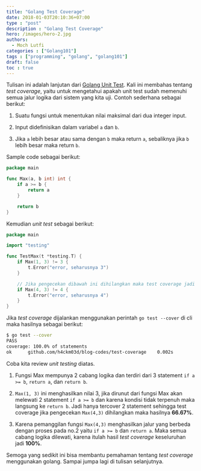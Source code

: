 ```yaml
---
title: "Golang Test Coverage"
date: 2018-01-03T20:10:36+07:00
type : "post"
description : "Golang Test Coverage"
hero: /images/hero-2.jpg
authors:
  - Moch Lutfi
categories : ["Golang101"]
tags : ["programming", "golang", "golang101"]
draft: false
toc : true
---
```


Tulisan ini adalah lanjutan dari [Golang Unit Test]. Kali ini membahas tentang *test coverage*, yaitu untuk mengetahui apakah unit test sudah memenuhi semua jalur logika dari sistem yang kita uji. Contoh sederhana sebagai berikut:

1. Suatu fungsi untuk menentukan nilai maksimal dari dua integer input.

2. Input didefinisikan dalam variabel `a` dan `b`.

3. Jika `a` lebih besar atau sama dengan `b` maka return `a`, sebaliknya jika `b` lebih besar maka return `b`.

Sample code sebagai berikut:

```go
package main

func Max(a, b int) int {
	if a >= b {
		return a
	}

	return b
}
```

Kemudian *unit test* sebagai berikut:

```go
package main

import "testing"

func TestMax(t *testing.T) {
	if Max(1, 3) != 3 {
		t.Error("error, seharusnya 3")
	}

    // Jika pengecekan dibawah ini dihilangkan maka test coverage jadi 66.67%
	if Max(4, 3) != 4 {
		t.Error("error, seharusnya 4")
	}
}
```

Jika *test coverage* dijalankan menggunakan perintah `go test --cover` di cli maka hasilnya sebagai berikut:

```bash
$ go test --cover
PASS
coverage: 100.0% of statements
ok      github.com/h4ckm03d/blog-codes/test-coverage    0.002s
``` 

Coba kita review *unit testing* diatas.

1. Fungsi Max mempunya 2 cabang logika dan terdiri dari 3 statement `if a >= b`, `return a`, dan `return b`.

2. `Max(1, 3)` ini menghasilkan nilai 3, jika dirunut dari fungsi Max akan melewati 2 statement `if a >= b` dan karena kondisi tidak terpenuh maka langsung ke `return b`. Jadi hanya tercover 2 statement sehingga test coverage jika pengecekan `Max(4,3)` dihilangkan maka hasilnya **66.67%**.

3. Karena pemanggilan fungsi `Max(4,3)` menghasilkan jalur yang berbeda dengan proses pada no.2 yaitu `if a >= b` dan `return a`. Maka semua cabang logika dilewati, karena itulah hasil *test coverage* keseluruhan jadi **100%**.

Semoga yang sedikit ini bisa membantu pemahaman tentang *test coverage* menggunakan golang. Sampai jumpa lagi di tulisan selanjutnya.


[Golang Unit Test]: /posts/golang-unit-test/